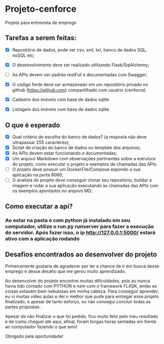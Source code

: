 # Projeto-cenforce
Projeto para entrevista de emprego

## Tarefas a serem feitas:

- [x] Repositório de dados, pode ser csv, xml, txt, banco de dados SQL, noSQL etc;

- [x] O desenvolvimento deve ser realizado utilizando Flask/SqlAlchemy;

- [ ] As APIs devem ser padrão restFull e documentadas com Swagger;

- [x] O código fonte deve ser armazenado em um repositório privado no github
(https://github.com) compartilhado com usuário (cenforce). 

- [x] Cadastro dos imóveis com base de dados sqlite
- [x] Listagem dos imóveis com base de dados sqlite

## O que é esperado




- [x] Qual critério de escolha do banco de dados? (a resposta não deve ultrapassar 255
caracteres);
- [x] Script de criação do banco de dados ou template dos arquivos;
- [x] As APIs devem estar funcionando e documentadas;
- [x] Um arquivo Markdown com observações pertinentes sobre a estrutura do projeto, como
executar o projeto e exemplos de chamadas das APIs.
- [ ] O projeto deve possuir um DockerFile/Compose expondo a sua aplicação na porta 8080;
- [ ] O analista do projeto deve conseguir clonar seu repositório, buildar a imagem e rodar a
sua aplicação executando as chamadas das APIs com os exemplos apontados no arquivo
MD; 

## Como executar a api?

### Ao estar na pasta e com python já instalado em seu computador, utilize o run.py runserver para fazer a execução do servidor. Após fazer isso, o ip http://127.0.0.1:5000/ estará ativo com a aplicação rodando

## Desafios encontrados ao desenvolver do projeto

Primeiramente gostaria de agradecer por ter a chance de ir em busca desse emprego e desse desafio que me gerou muito aprendizado. 

Ao desenvolver do projeto encontrei muitas dificuldades, pois eu nunca havia tido contado com PYTHON e nem com o framework FLASK, 
então as coisas estavam bem nebulosas em minha cabeça. Para conseguir aprender, eu ví muitas video aulas e dei o melhor que pude para entregar esse projeto finalizado, e apesar de tanto esforço, eu não consegui concluir todas as partes propostas. 

Apesar de não finalizar o que foi pedido, fico muito feliz pelo meu resultado e de como cheguei até aqui, afinal, foram longas horas sentadas em frente ao computador fazendo o que amo! 

Obrigado pela oportunidade!
